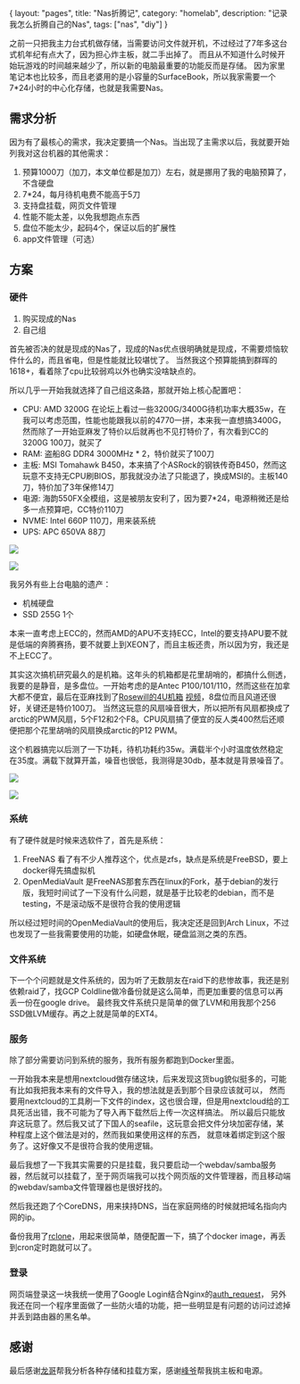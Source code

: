 {
layout: "pages",
title: "Nas折腾记",
category: "homelab",
description: "记录我怎么折腾自己的Nas",
tags: ["nas", "diy"]
}

之前一只把我主力台式机做存储，当需要访问文件就开机，不过经过了7年多这台式机年纪有点大了，因为担心炸主板，就二手出掉了。
而且从不知道什么时候开始玩游戏的时间越来越少了，所以新的电脑最重要的功能反而是存储。
因为家里笔记本也比较多，而且老婆用的是小容量的SurfaceBook，所以我家需要一个7*24小时的中心化存储，也就是我需要Nas。

## 需求分析

因为有了最核心的需求，我决定要搞一个Nas。当出现了主需求以后，我就要开始列我对这台机器的其他需求：

1. 预算1000刀（加刀，本文单位都是加刀）左右，就是挪用了我的电脑预算了，不含硬盘
2. 7*24，每月待机电费不能高于5刀
3. 支持盘挂载，网页文件管理
4. 性能不能太差，以免我想跑点东西
5. 盘位不能太少，起码4个，保证以后的扩展性
6. app文件管理（可选）

## 方案

### 硬件

1. 购买现成的Nas
2. 自己组

首先被否决的就是现成的Nas了，现成的Nas优点很明确就是现成，不需要烦恼软件什么的，而且省电，但是性能就比较堪忧了。
当然我这个预算能搞到群晖的1618+，看着除了cpu比较弱鸡以外也确实没啥缺点的。

所以几乎一开始我就选择了自己组这条路，那就开始上核心配置吧：

- CPU: AMD 3200G 在论坛上看过一些3200G/3400G待机功率大概35w，在我可以考虑范围，性能也能跟我以前的4770一拼，本来我一直想搞3400G，然而除了一开始亚麻发了特价以后就再也不见打特价了，有次看到CC的3200G 100刀，就买了
- RAM: 盗船8G DDR4 3000MHz * 2，特价就买了100刀
- 主板: MSI Tomahawk B450，本来搞了个ASRock的钢铁传奇B450，然而这玩意不支持无CPU刷BIOS，那我就没办法了只能退了，换成MSI的。主板140刀，特价加了3年保修14刀
- 电源: 海韵550FX全模组，这是被朋友安利了，因为要7*24，电源稍微还是给多一点预算吧，CC特价110刀
- NVME: Intel 660P 110刀，用来装系统
- UPS: APC 650VA 88刀

![](/assets/img/nas/nas-1.jpg)

![](/assets/img/nas/nas-2.jpg)

我另外有些上台电脑的遗产：

- 机械硬盘
- SSD 255G 1个

本来一直考虑上ECC的，然而AMD的APU不支持ECC，Intel的要支持APU要不就是低端的奔腾赛扬，要不就要上到XEON了，而且主板还贵，所以因为穷，我还是不上ECC了。

其实这次搞机研究最久的是机箱。这年头的机箱都是花里胡哨的，都搞什么侧透，我要的是静音，是多盘位。一开始考虑的是Antec P100/101/110，然而这些在加拿大都不便宜，最后在亚麻找到了[Rosewill的4U机箱](https://weibo.com/1954038987/I3XLJCktM) [视频](https://weibo.com/1954038987/I4HwIpXya)，8盘位而且风道还很好，关键还是特价100刀。
当然这玩意的风扇噪音很大，所以把所有风扇都换成了arctic的PWM风扇，5个F12和2个F8。CPU风扇搞了便宜的反人类400然后还顺便把那个花里胡哨的风扇换成arctic的P12 PWM。

这个机器搞完以后测了一下功耗，待机功耗约35w。满载半个小时温度依然稳定在35度。满载下就算开盖，噪音也很低，我测得是30db，基本就是背景噪音了。

![](/assets/img/nas/nas-3.jpg)

![](/assets/img/nas/nas-4.jpg)

### 系统

有了硬件就是时候来选软件了，首先是系统：

1. FreeNAS 看了有不少人推荐这个，优点是zfs，缺点是系统是FreeBSD，要上docker得先搞虚拟机
2. OpenMediaVault 是FreeNAS那套东西在linux的Fork，基于debian的发行版，我短时间试了一下没有什么问题，就是基于比较老的debian，而不是testing，不是滚动版不是很符合我的使用逻辑

所以经过短时间的OpenMediaVault的使用后，我决定还是回到Arch Linux，不过也发现了一些我需要使用的功能，如硬盘休眠，硬盘监测之类的东西。

### 文件系统

下一个个问题就是文件系统的，因为听了无数朋友在raid下的悲惨故事，我还是别依赖raid了，找GCP Coldline做冷备份就是这么简单，而更加重要的信息可以再丢一份在google drive。
最终我文件系统只是简单的做了LVM和用我那个256 SSD做LVM缓存。再之上就是简单的EXT4。

### 服务

除了部分需要访问到系统的服务，我所有服务都跑到Docker里面。

一开始我本来是想用nextcloud做存储这块，后来发现这货bug貌似挺多的，可能有比如我把我本来有的文件导入，我的想法就是丢到那个目录应该就可以，
然而要用nextcloud的工具刷一下文件的index，这也很合理，但是用nextcloud给的工具死活出错，我不可能为了导入再下载然后上传一次这样搞法。
所以最后只能放弃这玩意了。然后我又试了下国人的seafile，这玩意会把文件分块加密存储，某种程度上这个做法是对的，然而我如果使用这样的东西，
就意味着绑定到这个服务了。这好像又不是很符合我的使用逻辑。

最后我想了一下我其实需要的只是挂载，我只要启动一个webdav/samba服务器，然后就可以挂载了，至于网页端我可以找个网页版的文件管理器，而且移动端的webdav/samba文件管理器也是很好找的。

然后我还跑了个CoreDNS，用来挟持DNS，当在家庭网络的时候就把域名指向内网的ip。

备份我用了[rclone](https://rclone.org)，用起来很简单，随便配置一下，搞了个docker image，再丢到cron定时跑就可以了。

### 登录

网页端登录这一块我统一使用了Google Login结合Nginx的[auth_request](https://docs.nginx.com/nginx/admin-guide/security-controls/configuring-subrequest-authentication/)，
另外我还在同一个程序里面做了一些防火墙的功能，把一些明显是有问题的访问过滤掉并丢到路由器的黑名单。

## 感谢

最后感谢[龙哥](https://weibo.com/gppp)帮我分析各种存储和挂载方案，感谢[峰爷](https://weibo.com/u/1688048062)帮我挑主板和电源。
